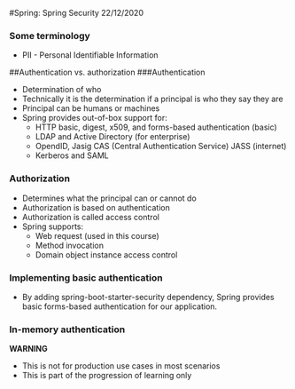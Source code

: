 #Spring: Spring Security
22/12/2020

	
### Some terminology
* PII - Personal Identifiable Information

##Authentication vs. authorization
###Authentication
* Determination of who
* Technically it is the determination if a principal is who they say they are
* Principal can be humans or machines
* Spring provides out-of-box support for:
	* HTTP basic, digest, x509, and forms-based authentication (basic)
	* LDAP and Active Directory (for enterprise)
	* OpendID, Jasig CAS (Central Authentication Service) JASS (internet)
	* Kerberos and SAML

### Authorization
* Determines what the principal can or cannot do
* Authorization is based on authentication
* Authorization is called access control
* Spring supports:
	* Web request (used in this course)
	* Method invocation
	* Domain object instance access control

### Implementing basic authentication
* By adding spring-boot-starter-security dependency, Spring provides basic forms-based authentication for our application.

### In-memory authentication
**WARNING** 
* This is not for production use cases in most scenarios
* This is part of the progression of learning only
